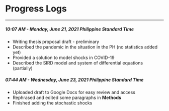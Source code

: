 # Progress Logs
---
##### 10:07 AM - Monday, June 21, 2021 Philippine Standard Time

- Writing thesis proposal draft - preliminary
- Described the pandemic in the situation in the PH (no statistics added yet)
- Provided a solution to model shocks in COVID-19
- Described the SIRD model and system of differential equations (partially)

##### 07:44 AM - Wednesday, June 23, 2021 Philippine Standard Time

- Uploaded draft to Google Docs for easy review and access
- Rephrased and edited some paragraphs in **Methods**
- Finished adding the stochastic shocks

